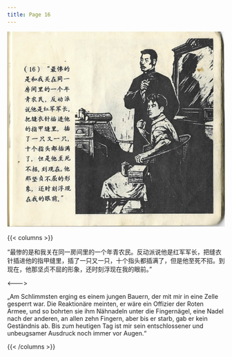 ```yaml
---
title: Page 16
---
```


![luxun front](../../../images/luxun/YifuMukeDeGushi/17-page-00001.jpg)

{{< columns >}}

“最惨的是和我关在同一房间里的一个年青农民。反动派说他是红军军长，把缝衣针插进他的指甲缝里，插了一只又一只，十个指头都插满了，但是他至死不招。到现在，他那坚贞不屈的形象，还时刻浮现在我的眼前。”

<--->

„Am Schlimmsten erging es einem jungen Bauern, der mit mir in eine Zelle gesperrt war. Die Reaktionäre meinten, er wäre ein Offizier der Roten Armee, und so bohrten sie ihm Nähnadeln unter die Fingernägel, eine Nadel nach der anderen, an allen zehn Fingern, aber bis er starb, gab er kein Geständnis ab. Bis zum heutigen Tag ist mir sein entschlossener und unbeugsamer Ausdruck noch immer vor Augen.“

{{< /columns >}}